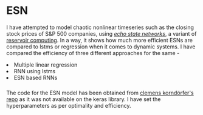 # ESN
I have attempted to model chaotic nonlinear timeseries such as the closing stock prices of S&P 500 companies, using  [*echo state networks*](http://www.scholarpedia.org/article/Echo_state_network), a variant of [reservoir computing](https://en.wikipedia.org/wiki/Reservoir_computing).
In a way, it shows how much more efficient ESNs are compared to lstms or regression when it comes to dynamic systems.
I have compared the efficiency of three different approaches for the same - 
<li> Multiple linear regression
<li> RNN using lstms
<li> ESN based RNNs

###
The code for the ESN model has been obtained from [clemens korndörfer's repo](https://github.com/cknd/pyESN) as it was not available on the keras library. 
I have set the hyperparameters as per optimality and efficiency.
